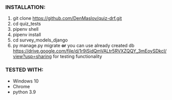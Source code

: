 
### INSTALLATION:
1. git clone https://github.com/DenMaslov/quiz-drf.git
2. cd quiz_tests
3. pipenv shell
4. pipenv install
5. cd survey_models_django
6. py manage.py migrate **or** you can use already created db https://drive.google.com/file/d/1r9jSjdQmVALtr5RVXZQQY_3mEoySDkcI/view?usp=sharing for testing functionality


### TESTED WITH:
* Windows 10
* Chrome
* python 3.9
